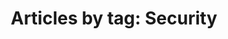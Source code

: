 ---
layout: blog_by_tag
title: 'Articles by tag: Security'
tag: security
permalink: /blog/tag/security/
---